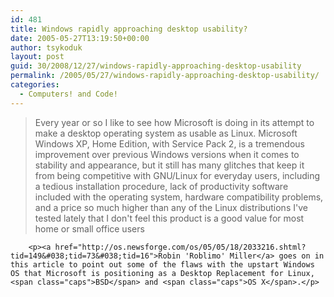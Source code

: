 ```yaml
---
id: 481
title: Windows rapidly approaching desktop usability?
date: 2005-05-27T13:19:50+00:00
author: tsykoduk
layout: post
guid: 30/2008/12/27/windows-rapidly-approaching-desktop-usability
permalink: /2005/05/27/windows-rapidly-approaching-desktop-usability/
categories:
  - Computers! and Code!
---
```

<blockquote>Every year or so I like to see how Microsoft is doing in its attempt to make a desktop operating system as usable as Linux. Microsoft Windows XP, Home Edition, with Service Pack 2, is a tremendous improvement over previous Windows versions when it comes to stability and appearance, but it still has many glitches that keep it from being competitive with <span class="caps">GNU</span>/Linux for everyday users, including a tedious installation procedure, lack of productivity software included with the operating system, hardware compatibility problems, and a price so much higher than any of the Linux distributions I've tested lately that I don't feel this product is a good value for most home or small office users</blockquote>

		<p><a href="http://os.newsforge.com/os/05/05/18/2033216.shtml?tid=149&#038;tid=73&#038;tid=16">Robin 'Roblimo' Miller</a> goes on in this article to point out some of the flaws with the upstart Windows OS that Microsoft is positioning as a Desktop Replacement for Linux, <span class="caps">BSD</span> and <span class="caps">OS X</span>.</p>